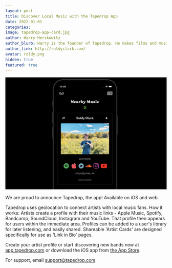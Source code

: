 ```yaml
---
layout: post
title: Discover Local Music with the Tapedrop App
date: 2022-01-01
categories:
image: tapedrop-app-card.jpg
author: Harry Herskowitz
author_blurb: Harry is the founder of Tapedrop. He makes films and music under the alias Roldy Clark.
author_link: http://roldyclark.com/
avatar: roldy.png
hidden: true
featured: true
---
```


![app screenshot](/assets/images/posts/tapedrop-app.jpg)

We are proud to announce Tapedrop, the app! Available on iOS and web.

Tapedrop uses geolocation to connect artists with local music fans. How it works: Artists create a profile with their music links - Apple Music, Spotify, Bandcamp, SoundCloud, Instagram and YouTube. That profile then appears for users within the immediate area. Profiles can be added to a user's library for later listening, and easily shared. Shareable 'Artist Cards' are designed specifically for use as 'Link in Bio' pages.

Create your artist profile or start discovering new bands now at [app.tapedrop.com](https://app.tapedrop.com) or download the iOS app from [the App Store](https://apps.apple.com/us/app/tapedrop/id1595625980).

For support, email support@tapedrop.com.
